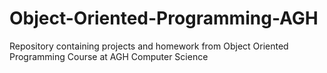 # Object-Oriented-Programming-AGH
Repository containing projects and homework from Object Oriented Programming Course at AGH Computer Science
